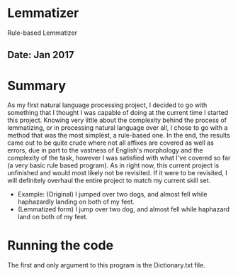 # Lemmatizer
Rule-based Lemmatizer

## Date: Jan 2017

# Summary
As my first natural language processing project, I decided to go with something that I thought I was capable of doing at the current time I started this project. Knowing very little about the complexity behind the process of lemmatizing, or in processing natural language over all, I chose to go with a method that was the most simplest, a rule-based one. In the end, the results came out to be quite crude where not all affixes are covered as well as errors, due in part to the vastness of English's morphology and the complexity of the task, however I was satisfied with what I've covered so far (a very basic rule based program). As in right now, this current project is unfinished and would most likely not be revisited. If it were to be revisited, I will definitely overhaul the entire project to match my current skill set.
  
* Example:  (Original) I jumped over two dogs, and almost fell while haphazardly landing on both of my feet.
*   (Lemmatized form) I jump over two dog, and almost fell while haphazard land on both of my feet.

# Running the code
The first and only argument to this program is the Dictionary.txt file.

